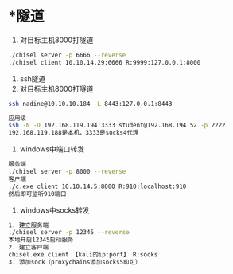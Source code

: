 # \*隧道

1. 对目标主机8000打隧道

```bash
./chisel server -p 6666 --reverse
./chisel client 10.10.14.29:6666 R:9999:127.0.0.1:8000
```

1. ssh隧道
2. 对目标主机8000打隧道

```bash
ssh nadine@10.10.10.184 -L 8443:127.0.0.1:8443

应用级
ssh -N -D 192.168.119.194:3333 student@192.168.194.52 -p 2222
192.168.119.188是本机，3333是socks4代理
```

1. windows中端口转发

```bash
服务端
./chisel server -p 8000 --reverse
客户端
./c.exe client 10.10.14.5:8000 R:910:localhost:910
然后即可监听910端口
```

1. windows中socks转发

```bash
1. 建立服务端
./chisel server -p 12345 --reverse
本地开启12345启动服务
2. 建立客户端
chisel.exe client 【kali的ip:port】 R:socks
3. 添加sock（proxychains添加socks5即可）
```
